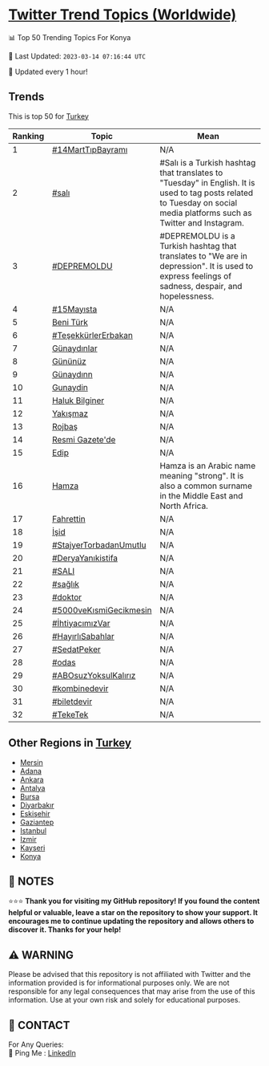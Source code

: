 [Twitter Trend Topics (Worldwide)](https://github.com/ErcinDedeoglu/Twitter-Trend-Topics)
==========


📊 Top 50 Trending Topics For Konya

📆 Last Updated: `2023-03-14 07:16:44 UTC`

🔧 Updated every 1 hour!


## Trends

This is top 50 for [Turkey](</Turkey>)

| Ranking | Topic | Mean |
| ------- | ------------ | ------------ |
| 1 | [#14MartTıpBayramı](http://twitter.com/search?q=%2314MartT%c4%b1pBayram%c4%b1) | N/A |
| 2 | [#salı](http://twitter.com/search?q=%23sal%c4%b1) | #Salı is a Turkish hashtag that translates to "Tuesday" in English. It is used to tag posts related to Tuesday on social media platforms such as Twitter and Instagram. |
| 3 | [#DEPREMOLDU](http://twitter.com/search?q=%23DEPREMOLDU) | #DEPREMOLDU is a Turkish hashtag that translates to "We are in depression". It is used to express feelings of sadness, despair, and hopelessness. |
| 4 | [#15Mayısta](http://twitter.com/search?q=%2315May%c4%b1sta) | N/A |
| 5 | [Beni Türk](http://twitter.com/search?q=Beni+T%c3%bcrk) | N/A |
| 6 | [#TeşekkürlerErbakan](http://twitter.com/search?q=%23Te%c5%9fekk%c3%bcrlerErbakan) | N/A |
| 7 | [Günaydınlar](http://twitter.com/search?q=G%c3%bcnayd%c4%b1nlar) | N/A |
| 8 | [Gününüz](http://twitter.com/search?q=G%c3%bcn%c3%bcn%c3%bcz) | N/A |
| 9 | [Günaydınn](http://twitter.com/search?q=G%c3%bcnayd%c4%b1nn) | N/A |
| 10 | [Gunaydin](http://twitter.com/search?q=Gunaydin) | N/A |
| 11 | [Haluk Bilginer](http://twitter.com/search?q=Haluk+Bilginer) | N/A |
| 12 | [Yakışmaz](http://twitter.com/search?q=Yak%c4%b1%c5%9fmaz) | N/A |
| 13 | [Rojbaş](http://twitter.com/search?q=Rojba%c5%9f) | N/A |
| 14 | [Resmi Gazete'de](http://twitter.com/search?q=Resmi+Gazete%27de) | N/A |
| 15 | [Edip](http://twitter.com/search?q=Edip) | N/A |
| 16 | [Hamza](http://twitter.com/search?q=Hamza) | Hamza is an Arabic name meaning "strong". It is also a common surname in the Middle East and North Africa. |
| 17 | [Fahrettin](http://twitter.com/search?q=Fahrettin) | N/A |
| 18 | [İşid](http://twitter.com/search?q=%c4%b0%c5%9fid) | N/A |
| 19 | [#StajyerTorbadanUmutlu](http://twitter.com/search?q=%23StajyerTorbadanUmutlu) | N/A |
| 20 | [#DeryaYanıkistifa](http://twitter.com/search?q=%23DeryaYan%c4%b1kistifa) | N/A |
| 21 | [#SALI](http://twitter.com/search?q=%23SALI) | N/A |
| 22 | [#sağlık](http://twitter.com/search?q=%23sa%c4%9fl%c4%b1k) | N/A |
| 23 | [#doktor](http://twitter.com/search?q=%23doktor) | N/A |
| 24 | [#5000veKısmiGecikmesin](http://twitter.com/search?q=%235000veK%c4%b1smiGecikmesin) | N/A |
| 25 | [#İhtiyacımızVar](http://twitter.com/search?q=%23%c4%b0htiyac%c4%b1m%c4%b1zVar) | N/A |
| 26 | [#HayırlıSabahlar](http://twitter.com/search?q=%23Hay%c4%b1rl%c4%b1Sabahlar) | N/A |
| 27 | [#SedatPeker](http://twitter.com/search?q=%23SedatPeker) | N/A |
| 28 | [#odas](http://twitter.com/search?q=%23odas) | N/A |
| 29 | [#ABOsuzYoksulKalırız](http://twitter.com/search?q=%23ABOsuzYoksulKal%c4%b1r%c4%b1z) | N/A |
| 30 | [#kombinedevir](http://twitter.com/search?q=%23kombinedevir) | N/A |
| 31 | [#biletdevir](http://twitter.com/search?q=%23biletdevir) | N/A |
| 32 | [#TekeTek](http://twitter.com/search?q=%23TekeTek) | N/A |



## Other Regions in [Turkey](</Turkey>)

* [Mersin](</Turkey/Mersin.md>)
* [Adana](</Turkey/Adana.md>)
* [Ankara](</Turkey/Ankara.md>)
* [Antalya](</Turkey/Antalya.md>)
* [Bursa](</Turkey/Bursa.md>)
* [Diyarbakır](</Turkey/Diyarbakır.md>)
* [Eskişehir](</Turkey/Eskişehir.md>)
* [Gaziantep](</Turkey/Gaziantep.md>)
* [Istanbul](</Turkey/Istanbul.md>)
* [Izmir](</Turkey/Izmir.md>)
* [Kayseri](</Turkey/Kayseri.md>)
* [Konya](</Turkey/Konya.md>)



## 📝 NOTES

⭐⭐⭐ **Thank you for visiting my GitHub repository! If you found the content helpful or valuable, leave a star on the repository to show your support. It encourages me to continue updating the repository and allows others to discover it. Thanks for your help!**


## ⚠️ WARNING

Please be advised that this repository is not affiliated with Twitter and the information provided is for informational purposes only. We are not responsible for any legal consequences that may arise from the use of this information. Use at your own risk and solely for educational purposes.


## 📨 CONTACT

 For Any Queries:  
            🏓 Ping Me : [LinkedIn](https://www.linkedin.com/in/ercindedeoglu/)
